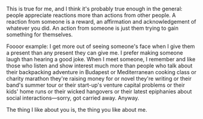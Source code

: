 This is true for me, and I think it's probably true enough in the general: people appreciate reactions more than actions from other people. A reaction from someone is a reward, an affirmation and acknowledgement of whatever you did. An action from someone is just them trying to gain something for themselves.

Foooor example: I get more out of seeing someone's face when I give them a present than any present they can give me. I prefer making someone laugh than hearing a good joke. When I meet someone, I remember and like those who listen and show interest much more than people who talk about their backpacking adventure in Budapest or Mediterranean cooking class or charity marathon they're raising money for or novel they're writing or their band's summer tour or their start-up's venture capital problems or their kids' home runs or their wicked hangovers or their latest epiphanies about social interactions&mdash;sorry, got carried away. Anyway.

The thing I like about you is, the thing you like about me.
